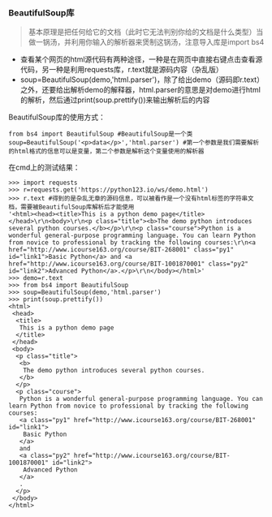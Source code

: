 ### BeautifulSoup库
>基本原理是把任何给它的文档（此时它无法判别你给的文档是什么类型）当做一锅汤，并利用你输入的解析器来煲制这锅汤，注意导入库是import bs4
- 查看某个网页的html源代码有两种途径，一种是在网页中直接右键点击查看源代码，另一种是利用requests库，r.text就是源码内容（杂乱版）
- soup=BeautifulSoup(demo,'html.parser')，除了给出demo（源码即r.text）之外，还要给出解析demo的解释器，html.parser的意思是对demo进行html的解析，然后通过print(soup.prettify())来输出解析后的内容

BeautifulSoup库的使用方式：

    from bs4 import BeautifulSoup #BeautifulSoup是一个类
    soup=BeautifulSoup('<p>data</p>','html.parser') #第一个参数是我们需要解析的html格式的信息可以是变量，第二个参数是解析这个变量使用的解析器
    
在cmd上的测试结果：

    >>> import requests
    >>> r=requests.get('https://python123.io/ws/demo.html')
    >>> r.text #得到的是杂乱无章的源码信息，可以被看作是一个没有html标签的字符串文档，需要被BeautifulSoup库解析后才能使用
    '<html><head><title>This is a python demo page</title></head>\r\n<body>\r\n<p class="title"><b>The demo python introduces several python courses.</b></p>\r\n<p class="course">Python is a wonderful general-purpose programming language. You can learn Python from novice to professional by tracking the following courses:\r\n<a href="http://www.icourse163.org/course/BIT-268001" class="py1" id="link1">Basic Python</a> and <a href="http://www.icourse163.org/course/BIT-1001870001" class="py2" id="link2">Advanced Python</a>.</p>\r\n</body></html>'
    >>> demo=r.text
    >>> from bs4 import BeautifulSoup
    >>> soup=BeautifulSoup(demo,'html.parser')
    >>> print(soup.prettify())
    <html>
     <head>
      <title>
       This is a python demo page
      </title>
     </head>
     <body>
      <p class="title">
       <b>
        The demo python introduces several python courses.
       </b>
      </p>
      <p class="course">
       Python is a wonderful general-purpose programming language. You can learn Python from novice to professional by tracking the following courses:
       <a class="py1" href="http://www.icourse163.org/course/BIT-268001" id="link1">
        Basic Python
       </a>
       and
       <a class="py2" href="http://www.icourse163.org/course/BIT-1001870001" id="link2">
        Advanced Python
       </a>
       .
      </p>
     </body>
    </html>
